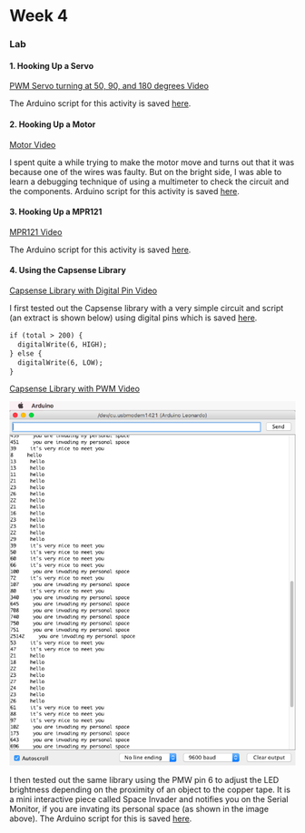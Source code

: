 # Week 4

### Lab

#### 1. Hooking Up a Servo
  
[PWM Servo turning at 50, 90, and 180 degrees Video](https://youtu.be/bxg9C60vFo4)  
  
The Arduino script for this activity is saved [here](../Week4/servoHookup).

#### 2. Hooking Up a Motor
  
[Motor Video](https://youtu.be/AdN7thnQjhQ)  
  
I spent quite a while trying to make the motor move and turns out that it was because one of the wires was faulty. But on the bright side, I was able to learn a debugging technique of using a multimeter to check the circuit and the components. Arduino script for this activity is saved [here](../Week4/motorHookup).

#### 3. Hooking Up a MPR121
  
[MPR121 Video](https://youtu.be/EeZy3py5RHo)  
  
The Arduino script for this activity is saved [here](../Week4/mpr121).

#### 4. Using the Capsense Library
  
[Capsense Library with Digital Pin Video](https://youtu.be/LZ6MfvpDcZk)  
  
I first tested out the Capsense library with a very simple circuit and script (an extract is shown below) using digital pins which is saved [here](../Week4/capSensorDigital). 
  
    if (total > 200) {
      digitalWrite(6, HIGH);
    } else {
      digitalWrite(6, LOW);
    } 
  
[Capsense Library with PWM Video](https://youtu.be/plQRlMisgo8)
  
![Serial Monitor of Space Invader](spaceInvaderSerialMonitor.png) 
  
I then tested out the same library using the PMW pin 6 to adjust the LED brightness depending on the proximity of an object to the copper tape. It is a mini interactive piece called Space Invader and notifies you on the Serial Monitor, if you are invating its personal space (as shown in the image above). The Arduino script for this is saved [here](../Week4/capSensorPWM).

    
